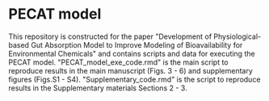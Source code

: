 # PECAT model
This repository is constructed for the paper "Development of Physiological-based Gut Absorption Model to Improve Modeling of Bioavailability for Environmental Chemicals" and contains scripts and data for executing the PECAT model. "PECAT_model_exe_code.rmd" is the main script to reproduce results in the main manuscript (Figs. 3 - 6) and supplementary figures (Figs.S1 - S4). "Supplementary_code.rmd" is the script to reproduce results in the Supplementary materials Sections 2 - 3.
